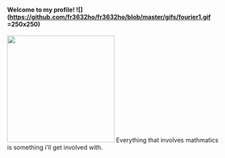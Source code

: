 <!--
**fr3632ho/fr3632ho** is a ✨ _special_ ✨ repository because its `README.md` (this file) appears on your GitHub profile.

Here are some ideas to get you started:

- 🔭 I’m currently working on ...
- 🌱 I’m currently learning ...
- 👯 I’m looking to collaborate on ...
- 🤔 I’m looking for help with ...
- 💬 Ask me about ...
- 📫 How to reach me: ...
- ⚡ Fun fact: ...
-->

#### Welcome to my profile! ![](https://github.com/fr3632ho/fr3632ho/blob/master/gifs/fourier1.gif =250x250)

<img src="https://github.com/fr3632ho/fr3632ho/blob/master/gifs/fourier1.gif" width=250 height=250 >
Everything that involves mathmatics is something i'll get involved with.
